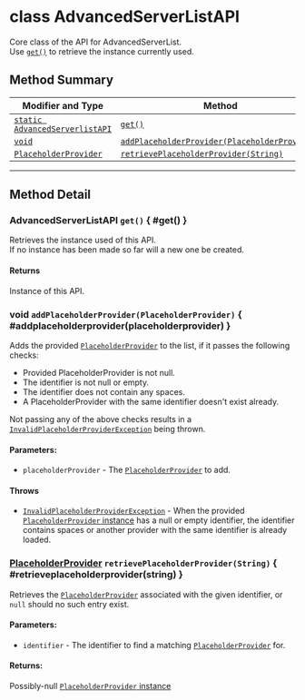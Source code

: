 # <span class="api-type__primitive">class</span> AdvancedServerListAPI

Core class of the API for AdvancedServerList.  
Use [`get()`](#get) to retrieve the instance currently used.

## Method Summary

| Modifier and Type                                             | Method                                                                                        |
|---------------------------------------------------------------|-----------------------------------------------------------------------------------------------|
| [`static AdvancedServerlistAPI`](#get())                      | [`get()`](#get())                                                                             |
| [`void`](#addplaceholderprovider(placeholderprovider))        | [`addPlaceholderProvider(PlaceholderProvider)`](#addplaceholderprovider(placeholderprovider)) |
| [`PlaceholderProvider`](#retrieveplaceholderprovider(string)) | [`retrievePlaceholderProvider(String)`](#retrieveplaceholderprovider(string))                 |

----

## Method Detail

### <span class="api-label api__static"></span> <span class="api-type__class">AdvancedServerListAPI</span> `get()` { #get() }

Retrieves the instance used of this API.  
If no instance has been made so far will a new one be created.

<h4>Returns</h4>

Instance of this API.

### <span class="api-type__primitive">void</span> `addPlaceholderProvider(PlaceholderProvider)` { #addplaceholderprovider(placeholderprovider) }

Adds the provided [`PlaceholderProvider`](placeholderprovider.md) to the list, if it passes the following checks:

- Provided PlaceholderProvider is not null.
- The identifier is not null or empty.
- The identifier does not contain any spaces.
- A PlaceholderProvider with the same identifier doesn't exist already.

Not passing any of the above checks results in a [`InvalidPlaceholderProviderException`](./exceptions/invalidplaceholderproviderexception.md) being thrown.

<h4>Parameters:</h4>

- `placeholderProvider` - The [`PlaceholderProvider`](placeholderprovider.md) to add.

<h4>Throws</h4>

- [`InvalidPlaceholderProviderException`](./exceptions/invalidplaceholderproviderexception.md) - When the provided [`PlaceholderProvider` instance](placeholderprovider.md) has a null or empty identifier, the identifier contains spaces or another provider with the same identifier is already loaded.

### <a href="../placeholderprovider" class="api-type__class">PlaceholderProvider</a> `retrievePlaceholderProvider(String)` { #retrieveplaceholderprovider(string) }

Retrieves the [`PlaceholderProvider`](placeholderprovider.md) associated with the given identifier, or `null` should no such entry exist.

<h4>Parameters:</h4>

- `identifier` - The identifier to find a matching [`PlaceholderProvider`](placeholderprovider.md) for.

<h4>Returns:</h4>

Possibly-null [`PlaceholderProvider` instance](placeholderprovider.md)